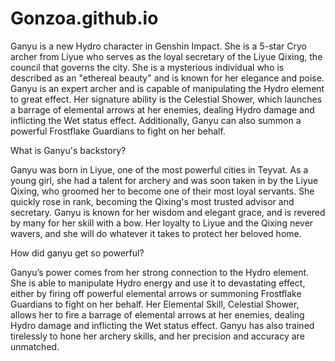 # Gonzoa.github.io


Ganyu is a new Hydro character in Genshin Impact. She is a 5-star Cryo archer from Liyue who serves as the loyal secretary of the Liyue Qixing, the council that governs the city. She is a mysterious individual who is described as an "ethereal beauty" and is known for her elegance and poise. Ganyu is an expert archer and is capable of manipulating the Hydro element to great effect. Her signature ability is the Celestial Shower, which launches a barrage of elemental arrows at her enemies, dealing Hydro damage and inflicting the Wet status effect. Additionally, Ganyu can also summon a powerful Frostflake Guardians to fight on her behalf.

What is Ganyu's backstory?

Ganyu was born in Liyue, one of the most powerful cities in Teyvat. As a young girl, she had a talent for archery and was soon taken in by the Liyue Qixing, who groomed her to become one of their most loyal servants. She quickly rose in rank, becoming the Qixing's most trusted advisor and secretary. Ganyu is known for her wisdom and elegant grace, and is revered by many for her skill with a bow. Her loyalty to Liyue and the Qixing never wavers, and she will do whatever it takes to protect her beloved home.

How did ganyu get so powerful?

Ganyu’s power comes from her strong connection to the Hydro element. She is able to manipulate Hydro energy and use it to devastating effect, either by firing off powerful elemental arrows or summoning Frostflake Guardians to fight on her behalf. Her Elemental Skill, Celestial Shower, allows her to fire a barrage of elemental arrows at her enemies, dealing Hydro damage and inflicting the Wet status effect. Ganyu has also trained tirelessly to hone her archery skills, and her precision and accuracy are unmatched.
